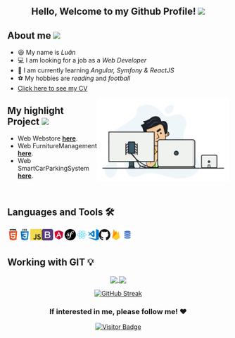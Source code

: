 <h2 align=center>  Hello, Welcome to my Github Profile! <img src="https://media.giphy.com/media/bcKmIWkUMCjVm/giphy.gif" width="100" /></h2>

## About me <img src="https://emojis.slackmojis.com/emojis/images/1593555389/9579/blob_excited.gif?1593555389" width="32px"/>
- 😆 My name is *Luân*<br/>
- 💻 I am looking for a job as a *Web Developer*<br/>
- 📌 I am currently learning *Angular, Symfony & ReactJS*<br/> 
- ⚽ My hobbies are *reading* and *football*<br/>
- [Click here to see my CV](https://ngtheluan.github.io/CV-Portfolio/)
<p>
 <img align="right" src="https://raw.githubusercontent.com/NgTheLuan/NgTheLuan/main/Assets/code.gif" width="300px alt="programmergif">
</p>

## My highlight Project <img src="https://emojis.slackmojis.com/emojis/images/1540491167/4864/github-check-mark.png?1540491167" width="32px"/>
- Web Webstore **[here](http://webstoreproject.gear.host/)**.
- Web FurnitureManagement **[here](https://furniture-management-63800.web.app/)**.
- Web SmartCarParkingSystem **[here](#)**.
<br/>


<!-- ## Contact with me <img src="https://raw.githubusercontent.com/nguyenthanhlong11/nguyenthanhlong11/master/Assets/handshake.gif" height="32px">
<a href="https://www.facebook.com/ngtheluan.99">
  <img align="left" alt="Facebook" width="22px" src="https://cdn.jsdelivr.net/npm/simple-icons@v3/icons/facebook.svg" />
</a>
<a href="https://www.instagram.com/ng.thluan/">
  <img align="left" alt="Facebook" width="22px" src="https://cdn.jsdelivr.net/npm/simple-icons@v3/icons/instagram.svg" />
</a><br/> -->

## Languages and Tools 🛠
<a href="#HTML">
  <img align="left" alt="HTML5" width="26px"
   src="https://raw.githubusercontent.com/github/explore/80688e429a7d4ef2fca1e82350fe8e3517d3494d/topics/html/html.png" />
</a>
 
<a href="#CSS">
<img align="left" alt="CSS3" width="26px"
 src="https://raw.githubusercontent.com/github/explore/80688e429a7d4ef2fca1e82350fe8e3517d3494d/topics/css/css.png" />
</a>
 
<a href="#JS">
  <img align="left" alt="JavaScript" width="26px"
   src="https://raw.githubusercontent.com/github/explore/80688e429a7d4ef2fca1e82350fe8e3517d3494d/topics/javascript/javascript.png" />
</a>

<a href="#Bootstrap">
  <img align="left" alt="GitHub" width="26px"
   src="https://raw.githubusercontent.com/github/explore/78df643247d429f6cc873026c0622819ad797942/topics/bootstrap/bootstrap.png" />
</a>
 
<a href="#Angular">
  <img align="left" alt="React.js" width="26px"
   src="https://raw.githubusercontent.com/github/explore/80688e429a7d4ef2fca1e82350fe8e3517d3494d/topics/angular/angular.png" />
</a>

<a href="#Symfony">
 <img align="left" alt="MySQL" width="26px"
 src="https://raw.githubusercontent.com/github/explore/80688e429a7d4ef2fca1e82350fe8e3517d3494d/topics/symfony/symfony.png" />
</a>


<a href="#ReactJS">
  <img align="left" alt="PHP" width="26px"
   src="https://raw.githubusercontent.com/github/explore/ccc16358ac4530c6a69b1b80c7223cd2744dea83/topics/react/react.png" />
 </a>

<a href="#VSC">
  <img align="left" alt="Visual Studio Code" width="26px"
  src="https://raw.githubusercontent.com/github/explore/80688e429a7d4ef2fca1e82350fe8e3517d3494d/topics/visual-studio-code/visual-studio-code.png" />
</a>

<a href="#GitHub">
  <img align="left" alt="GitHub" width="26px"
   src="https://raw.githubusercontent.com/github/explore/78df643247d429f6cc873026c0622819ad797942/topics/github/github.png" />
</a>

<a href="#FireBase">
  <img align="left" alt="GitHub" width="26px"
   src="https://raw.githubusercontent.com/github/explore/78df643247d429f6cc873026c0622819ad797942/topics/firebase/firebase.png" />
</a>

<a href="#SqlServer">
  <img align="left" alt="GitHub" width="26px"
   src="https://raw.githubusercontent.com/github/explore/78df643247d429f6cc873026c0622819ad797942/topics/sql/sql.png" />
</a>

<br/><br/>

## Working with GIT 💡
   <div align=center>
    <a href="https://github.com/NgTheLuan/NgTheLuan">
     <img height=175 align="center" src="https://github-readme-stats.vercel.app/api?username=NgTheLuan&show_icons=true&theme=gotham">
    </a>
    <a href="https://github.com/NgTheLuan/NgTheLuan">
     <img height=175 align="center" src="https://github-readme-stats.vercel.app/api/top-langs/?username=NgTheLuan&layout=compact&theme=gotham" />
    </a>
   </div>
  <div align=center>
   <a href="https://github.com/NgTheLuan/NgTheLuan">
 
 [![GitHub Streak](https://github-readme-streak-stats.herokuapp.com/?user=NgTheLuan&theme=gotham)](https://github.com/NgTheLuan/NgTheLuan)
  </a>
</div>
<div align="center">
</details>

### If interested in me, please follow me! ❤️

</div>
 
 <div align="center">

<a href="hhttps://github.com/NgTheLuan">
  
  ![Visitor Badge](https://visitor-badge.laobi.icu/badge?page_id=NgTheLuan.NgTheLuan)
  </a>
  <!-- <a href="hhttps://github.com/NgTheLuan">
    <img href="hhttps://github.com/NgTheLuan" src="https://img.shields.io/github/forks/NgTheLuan/NgTheLuan"/>
  </a> -->
 </div>
